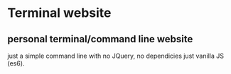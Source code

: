 # Terminal website
personal terminal/command line website
---
just a simple command line with no JQuery, no dependicies just vanilla JS (es6).
